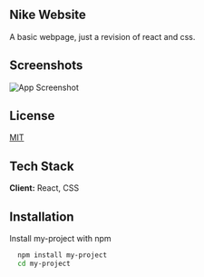 
## Nike Website

A basic webpage, just a revision of react and css. 


 
## Screenshots

![App Screenshot](https://i.postimg.cc/LsQ44RPm/101.jpg)



## License

[MIT](https://choosealicense.com/licenses/mit/)



## Tech Stack

**Client:** React, CSS




## Installation

Install my-project with npm

```bash
  npm install my-project
  cd my-project
```
    

